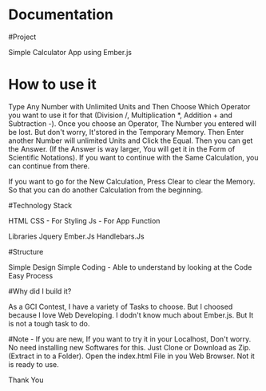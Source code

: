 # Documentation


#Project 

Simple Calculator App using Ember.js

# How to use it

Type Any Number with Unlimited Units and Then Choose Which Operator you want to use it for that (Division /, Multiplication *, Addition + and Subtraction -). Once you choose an Operator, The Number you entered will be lost. But don't worry, It'stored in the Temporary Memory. Then Enter another Number will unlimited Units and Click the Equal. Then you can get the Answer. (If the Answer is way larger, You will get it in the Form of Scientific Notations). If you want to continue with the Same Calculation, you can continue from there.

If you want to go for the New Calculation, Press Clear to clear the Memory. So that you can do another Calculation from the beginning.

#Technology Stack

HTML
CSS - For Styling
Js - For App Function

Libraries
     Jquery
     Ember.Js
     Handlebars.Js

#Structure

Simple Design
Simple Coding - Able to understand by looking at the Code
Easy Process

#Why did I build it?

As a GCI Contest, I have a variety of Tasks to choose. But I choosed because I love Web Developing. I dodn't know much about Ember.js. But It is not a tough task to do.

#Note - If you are new, If you want to try it in your Localhost, Don't worry. No need installing new Softwares for this. Just Clone or Download as Zip.(Extract in to a Folder). Open the index.html File in you Web Browser. Not it is ready to use.


Thank You


